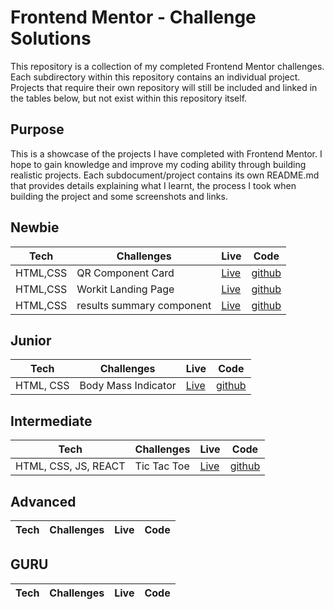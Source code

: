 # Frontend Mentor - Challenge Solutions
This repository is a collection of my completed Frontend Mentor challenges. Each subdirectory within this repository contains an individual project. Projects that require their own repository will still be included and linked in the tables below, but not exist within this repository itself. 

## Purpose
This is a showcase of the projects I have completed with Frontend Mentor. I hope to gain knowledge and improve my coding ability through building realistic projects. Each subdocument/project contains its own README.md that provides details explaining what I learnt, the process I took when building the project and some screenshots and links. 

## Newbie 
| Tech  | Challenges | Live | Code |
| ---- | --------    |  -- | -- |
|HTML,CSS| QR Component Card | [Live](https://brodiehunt.github.io/Frontend-mentor/qr-code-component/index.html) | [github](https://github.com/brodiehunt/Frontend-mentor/tree/main/qr-code-component)|
|HTML,CSS| Workit Landing Page | [Live](https://brodiehunt.github.io/Frontend-mentor/workit-landing-page/index.html) | [github](https://github.com/brodiehunt/Frontend-mentor/tree/main/workit-landing-page)|
|HTML,CSS| results summary component | [Live](https://brodiehunt.github.io/Frontend-mentor/results-summary-component/index.html) | [github](https://github.com/brodiehunt/Frontend-mentor/tree/main/results-summary-component)|

## Junior
| Tech | Challenges | Live | Code |
| ---- | -------- | -- | -- |
| HTML, CSS | Body Mass Indicator | [Live](https://brodiehunt.github.io/Frontend-mentor/body-mass-index-calculator/index.html) | [github](https://github.com/brodiehunt/Frontend-mentor/tree/main/body-mass-index-calculator) |

## Intermediate
| Tech | Challenges | Live | Code |
| ---- | -------- | -- | -- |
| HTML, CSS, JS, REACT | Tic Tac Toe | [Live](https://brodiehunt-tic-tac-toe.netlify.app/) | [github](https://github.com/brodiehunt/tic-tac-toe) |

## Advanced
| Tech | Challenges | Live | Code |
| ---- | -------- | -- | -- |


## GURU
| Tech | Challenges | Live | Code |
| ---- | -------- | -- | -- |
